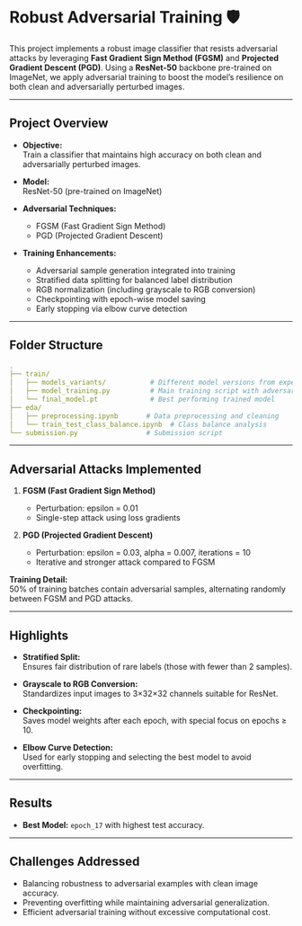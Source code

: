 # Robust Adversarial Training 🛡️

This project implements a robust image classifier that resists adversarial attacks by leveraging **Fast Gradient Sign Method (FGSM)** and **Projected Gradient Descent (PGD)**. Using a **ResNet-50** backbone pre-trained on ImageNet, we apply adversarial training to boost the model’s resilience on both clean and adversarially perturbed images.

---

## Project Overview

- **Objective:**  
  Train a classifier that maintains high accuracy on both clean and adversarially perturbed images.

- **Model:**  
  ResNet-50 (pre-trained on ImageNet)

- **Adversarial Techniques:**  
  - FGSM (Fast Gradient Sign Method)  
  - PGD (Projected Gradient Descent)

- **Training Enhancements:**  
  - Adversarial sample generation integrated into training  
  - Stratified data splitting for balanced label distribution  
  - RGB normalization (including grayscale to RGB conversion)  
  - Checkpointing with epoch-wise model saving  
  - Early stopping via elbow curve detection

---

## Folder Structure
```yaml
.
├── train/
│   ├── models_variants/           # Different model versions from experimentation
│   ├── model_training.py          # Main training script with adversarial defense
│   └── final_model.pt             # Best performing trained model
├── eda/
│   ├── preprocessing.ipynb       # Data preprocessing and cleaning
│   └── train_test_class_balance.ipynb  # Class balance analysis
└── submission.py                 # Submission script
```

---

## Adversarial Attacks Implemented

1. **FGSM (Fast Gradient Sign Method)**  
   - Perturbation: epsilon = 0.01  
   - Single-step attack using loss gradients

2. **PGD (Projected Gradient Descent)**  
   - Perturbation: epsilon = 0.03, alpha = 0.007, iterations = 10  
   - Iterative and stronger attack compared to FGSM

**Training Detail:**  
50% of training batches contain adversarial samples, alternating randomly between FGSM and PGD attacks.

---

## Highlights

- **Stratified Split:**  
  Ensures fair distribution of rare labels (those with fewer than 2 samples).

- **Grayscale to RGB Conversion:**  
  Standardizes input images to 3×32×32 channels suitable for ResNet.

- **Checkpointing:**  
  Saves model weights after each epoch, with special focus on epochs ≥ 10.

- **Elbow Curve Detection:**  
  Used for early stopping and selecting the best model to avoid overfitting.

---

## Results

- **Best Model:** `epoch_17` with highest test accuracy.

---

## Challenges Addressed

- Balancing robustness to adversarial examples with clean image accuracy.
- Preventing overfitting while maintaining adversarial generalization.
- Efficient adversarial training without excessive computational cost.
